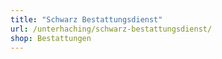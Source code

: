 ```yaml
---
title: "Schwarz Bestattungsdienst"
url: /unterhaching/schwarz-bestattungsdienst/
shop: Bestattungen
---
```

